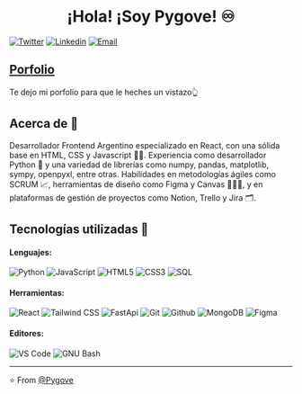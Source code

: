 <h1 align="center">¡Hola! ¡Soy Pygove! ♾️</h1>

[![Twitter](https://img.shields.io/badge/-Twitter-1ca0f1?style=flat&labelColor=1ca0f1&logo=twitter&logoColor=white&link=https://twitter.com/Pygove)](https://twitter.com/Pygove)
[![Linkedin](https://img.shields.io/badge/-LinkedIn-blue?style=flat&logo=Linkedin&logoColor=white&link=www.linkedin.com/in/pygove)](https://www.linkedin.com/in/pygove/)
[![Email](https://img.shields.io/badge/-Email-c14438?style=flat&logo=Gmail&logoColor=white&link=mailto:gonzalo.pygove@gmail.com)](mailto:gonzalo.pygove@gmail.com)

## [Porfolio](https://eloquent-starship-5f698c.netlify.app/)
Te dejo mi porfolio para que le heches un vistazo👆

## Acerca de :wave:

Desarrollador Frontend Argentino especializado en React, con una sólida base en HTML, CSS y Javascript 👨‍💻.
Experiencia como desarrollador Python 🐍 y una variedad de librerías como numpy, pandas, matplotlib, sympy, openpyxl, entre otras.
Habilidades en metodologías ágiles como SCRUM 📈, herramientas de diseño como Figma y Canvas 👨🏻‍🎨, y en plataformas de gestión de proyectos como Notion, Trello y Jira 🗂️.

## Tecnologías utilizadas 🧠

#### Lenguajes:

![Python](https://img.shields.io/badge/-Python-000000?style=flat&logo=python)
![JavaScript](https://img.shields.io/badge/-JavaScript-000000?style=flat&logo=javascript)
![HTML5](https://img.shields.io/badge/-HTML5-000000?style=flat&logo=html5)
![CSS3](https://img.shields.io/badge/-CSS-000000?style=flat&logo=css3)
![SQL](https://img.shields.io/badge/-SQL-000000?style=flat&logo=mysql)

#### Herramientas:

![React](https://img.shields.io/badge/-React-000000?style=flat&logo=react)
![Tailwind CSS](https://img.shields.io/badge/-Tailwind%20CSS-000000?style=flat&logo=tailwindcss)
![FastApi](https://img.shields.io/badge/-FastApi-000000?style=flat&logo=fastapi)
![Git](https://img.shields.io/badge/-Git-000000?style=flat&logo=git)
![Github](https://img.shields.io/badge/-Github-000000?style=flat&logo=github)
![MongoDB](https://img.shields.io/badge/-MongoDB-000000?style=flat&logo=mongodb)
![Figma](https://img.shields.io/badge/-Figma-000000?style=flat&logo=figma)

#### Editores:

![VS Code](https://img.shields.io/badge/-VS%20Code-000000?style=flat-square&logo=visual-studio-code&logoColor=ffffff)
![GNU Bash](http://img.shields.io/badge/-GNU%20Bash-000000?style=flat-square&logo=gnu-bash&logoColor=ffffff)

<hr/>

:star: From [@Pygove](https://github.com/Pygove)
